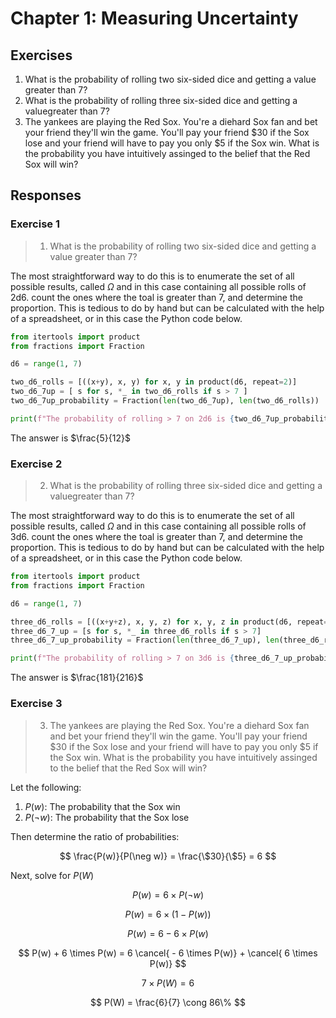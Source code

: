#  Chapter 1: Measuring Uncertainty

## Exercises
1. What is the probability of rolling two six-sided dice and getting a value greater than 7?
2. What is the probability of rolling three six-sided dice and getting a valuegreater than 7?
3.  The yankees are playing the Red Sox.  You're a diehard Sox fan and bet your friend they'll win the game.  You'll pay your friend $30 if the Sox lose and your friend will have to pay you only $5 if the Sox win.  What is the probability you have intuitively assinged to the belief that the Red Sox will win?
## Responses

###  Exercise 1

>  1. What is the probability of rolling two six-sided dice and getting a value greater than 7?

The most straightforward way to do this is to enumerate the set of all possible results, called $\Omega$ and in this case containing all possible rolls of 2d6.  count the ones where the toal is greater than 7, and determine the proportion.  This is tedious to do by hand but can be calculated with the help of a spreadsheet, or in this case the Python code below.

```Python
from itertools import product
from fractions import Fraction

d6 = range(1, 7)

two_d6_rolls = [((x+y), x, y) for x, y in product(d6, repeat=2)]
two_d6_7up = [ s for s, *_ in two_d6_rolls if s > 7 ]
two_d6_7up_probability = Fraction(len(two_d6_7up), len(two_d6_rolls))

print(f"The probability of rolling > 7 on 2d6 is {two_d6_7up_probability}")
```

The answer is $\frac{5}{12}$


###  Exercise 2

>  2. What is the probability of rolling three six-sided dice and getting a valuegreater than 7?

The most straightforward way to do this is to enumerate the set of all possible results, called $\Omega$ and in this case containing all possible rolls of 3d6.  count the ones where the toal is greater than 7, and determine the proportion.  This is tedious to do by hand but can be calculated with the help of a spreadsheet, or in this case the Python code below.

```Python
from itertools import product
from fractions import Fraction

d6 = range(1, 7)

three_d6_rolls = [((x+y+z), x, y, z) for x, y, z in product(d6, repeat=3)]
three_d6_7_up = [s for s, *_ in three_d6_rolls if s > 7]
three_d6_7_up_probability = Fraction(len(three_d6_7_up), len(three_d6_rolls))

print(f"The probability of rolling > 7 on 3d6 is {three_d6_7_up_probability}")
```

The answer is $\frac{181}{216}$

###  Exercise 3

> 3.  The yankees are playing the Red Sox.  You're a diehard Sox fan and bet your friend they'll win the game.  You'll pay your friend $30 if the Sox lose and your friend will have to pay you only $5 if the Sox win.  What is the probability you have intuitively assinged to the belief that the Red Sox will win?

Let the following:
1.  $P(w)$: The probability that the Sox win
2.  $P(\neg w)$: The probability that the Sox lose

Then determine the ratio of probabilities:

$$
\frac{P(w)}{P(\neg w)} = \frac{\$30}{\$5} = 6
$$

Next, solve for $P(W)$

$$
P(w) = 6\times P(\neg w)
$$

$$
P(w) = 6 \times (1-P(w))
$$

$$
P(w) = 6 - 6 \times P(w)
$$

$$
P(w) + 6 \times P(w) = 6 \cancel{ - 6 \times P(w)} + \cancel{ 6 \times P(w)}
$$

$$
7 \times P(W) = 6
$$

$$
P(W) = \frac{6}{7} \cong 86\%
$$

